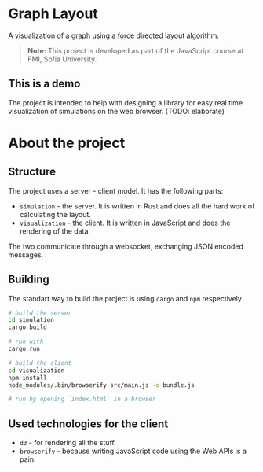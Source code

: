 # Graph Layout

A visualization of a graph using a force directed layout algorithm.

> **Note:** This project is developed as part of the JavaScript course at FMI, Sofia University.

## This is a demo

The project is intended to help with designing a library for easy real time visualization of simulations on the web browser. (TODO: elaborate)

# About the project

## Structure

The project uses a server - client model. It has the following parts:
- `simulation` - the server. It is written in Rust and does all the hard work of calculating the layout.
- `visualization` - the client. It is written in JavaScript and does the rendering of the data.

The two communicate through a websocket, exchanging JSON encoded messages.

## Building

The standart way to build the project is using `cargo` and `npm` respectively

```sh
# build the server
cd simulation
cargo build

# run with
cargo run
```

```sh
# build the client
cd visualization
npm install
node_modules/.bin/browserify src/main.js -o bundle.js

# run by opening `index.html` in a browser
```

## Used technologies for the client
- `d3` - for rendering all the stuff.
- `browserify` - because writing JavaScript code using the Web APIs is a pain.
